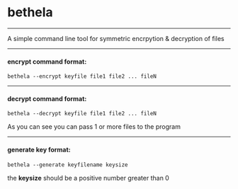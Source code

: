 # bethela

----------------------------------------------------

A simple command line tool for symmetric encrpytion & decryption of files 

----------------------------------------------------

#### encrypt command format:

```
bethela --encrypt keyfile file1 file2 ... fileN
```

----------------------------------------------------

#### decrypt command format:

```
bethela --decrypt keyfile file1 file2 ... fileN
```
As you can see you can pass 1 or more files to the program

----------------------------------------------------

#### generate key format:

```
bethela --generate keyfilename keysize
```
the **keysize** should be a positive number greater than 0
